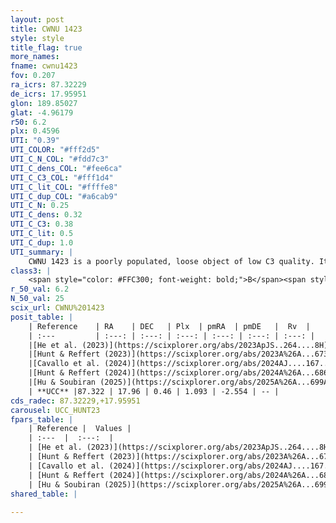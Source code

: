 ```yaml
---
layout: post
title: CWNU 1423
style: style
title_flag: true
more_names: 
fname: cwnu1423
fov: 0.207
ra_icrs: 87.32229
de_icrs: 17.95951
glon: 189.85027
glat: -4.96179
r50: 6.2
plx: 0.4596
UTI: "0.39"
UTI_COLOR: "#fff2d5"
UTI_C_N_COL: "#fdd7c3"
UTI_C_dens_COL: "#fee6ca"
UTI_C_C3_COL: "#fff1d4"
UTI_C_lit_COL: "#ffffe8"
UTI_C_dup_COL: "#a6cab9"
UTI_C_N: 0.25
UTI_C_dens: 0.32
UTI_C_C3: 0.38
UTI_C_lit: 0.5
UTI_C_dup: 1.0
UTI_summary: |
    CWNU 1423 is a poorly populated, loose object of low C3 quality. It was recently reported but it is moderately studied in the literature.
class3: |
    <span style="color: #FFC300; font-weight: bold;">B</span><span style="color: red; font-weight: bold;">C</span>
r_50_val: 6.2
N_50_val: 25
scix_url: CWNU%201423
posit_table: |
    | Reference    | RA    | DEC   | Plx  | pmRA  | pmDE   |  Rv  |
    | :---         | :---: | :---: | :---: | :---: | :---: | :---: |
    |[He et al. (2023)](https://scixplorer.org/abs/2023ApJS..264....8H) | 87.317 | 17.955 | 0.465 | 1.089 | -2.548 | -- |
    |[Hunt & Reffert (2023)](https://scixplorer.org/abs/2023A%26A...673A.114H) | 87.309 | 17.946 | 0.456 | 1.095 | -2.563 | -- |
    |[Cavallo et al. (2024)](https://scixplorer.org/abs/2024AJ....167...12C) | 87.307 | 17.948 | 0.456 | -- | -- | -- |
    |[Hunt & Reffert (2024)](https://scixplorer.org/abs/2024A%26A...686A..42H) | 87.309 | 17.946 | 0.456 | 1.095 | -2.563 | -- |
    |[Hu & Soubiran (2025)](https://scixplorer.org/abs/2025A%26A...699A.246H) | 87.307 | 17.948 | -- | -- | -- | -- |
    | **UCC** |87.322 | 17.96 | 0.46 | 1.093 | -2.554 | -- | 
cds_radec: 87.32229,+17.95951
carousel: UCC_HUNT23
fpars_table: |
    | Reference |  Values |
    | :---  |  :---:  |
    | [He et al. (2023)](https://scixplorer.org/abs/2023ApJS..264....8H) | `A0=0.65, m-M=11.5, logAge=8.55` |
    | [Hunt & Reffert (2023)](https://scixplorer.org/abs/2023A%26A...673A.114H) | `AV50=0.57, diffAV50=0.216, MOD50=11.535, logAge50=8.09` |
    | [Cavallo et al. (2024)](https://scixplorer.org/abs/2024AJ....167...12C) | `AV50=0.46, dMod50=11.33, logAge50=8.71, [Fe/H]50=0.19` |
    | [Hunt & Reffert (2024)](https://scixplorer.org/abs/2024A%26A...686A..42H) | `MassJ=145.982` |
    | [Hu & Soubiran (2025)](https://scixplorer.org/abs/2025A%26A...699A.246H) | `MA22=-0.16, MA23f=-0.39, MZ23=-0.37, MK24=-0.22, MF24=-0.14` |
shared_table: |
    
---
```

